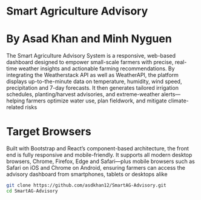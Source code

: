 # Smart Agriculture Advisory

# By Asad Khan and Minh Nyguen 

The Smart Agriculture Advisory System is a responsive, web-based dashboard designed to empower small-scale farmers with precise, real-time weather insights and actionable farming recommendations. By integrating the Weatherstack API as well as WeatherAPI, the platform displays up-to-the-minute data on temperature, humidity, wind speed, precipitation and 7-day forecasts. It then generates tailored irrigation schedules, planting/harvest advisories, and extreme-weather alerts—helping farmers optimize water use, plan fieldwork, and mitigate climate-related risks



# Target Browsers
Built with Bootstrap and React’s component-based architecture, the front end is fully responsive and mobile-friendly. It supports all modern desktop browsers, Chrome, Firefox, Edge and Safari—plus mobile browsers such as Safari on iOS and Chrome on Android, ensuring farmers can access the advisory dashboard from smartphones, tablets or desktops alike
```bash
git clone https://github.com/asdkhan12/SmartAG-Advisory.git
cd SmartAG-Advisory
